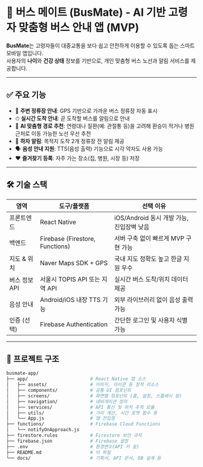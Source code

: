 # 🚌 버스 메이트 (BusMate) - AI 기반 고령자 맞춤형 버스 안내 앱 (MVP)

**BusMate**는 고령자들이 대중교통을 보다 쉽고 안전하게 이용할 수 있도록 돕는 스마트 모바일 앱입니다.  
사용자의 **나이**와 **건강 상태** 정보를 기반으로, 개인 맞춤형 버스 노선과 알림 서비스를 제공합니다.

---

## ✅ 주요 기능

- 📍 **주변 정류장 안내**: GPS 기반으로 가까운 버스 정류장 자동 표시
- ⏱ **실시간 도착 안내**: 곧 도착할 버스를 알림으로 안내
- 🎯 **AI 맞춤형 경로 추천**: 연령대나 질환(예: 관절통 등)을 고려해 환승이 적거나 병원 근처로 이동 가능한 노선 우선 추천
- 🔔 **하차 알림**: 목적지 도착 2개 정류장 전 알림 제공
- 🗣 **음성 안내 지원**: TTS(음성 출력) 기능으로 시각 약자도 사용 가능
- ❤️ **즐겨찾기 등록**: 자주 가는 장소(집, 병원, 시장 등) 저장

---

## 🛠️ 기술 스택

| 영역          | 도구/플랫폼                 | 선택 이유 |
|---------------|------------------------------|-----------|
| 프론트엔드    | React Native                 | iOS/Android 동시 개발 가능, 진입장벽 낮음 |
| 백엔드        | Firebase (Firestore, Functions) | 서버 구축 없이 빠르게 MVP 구현 가능 |
| 지도 & 위치   | Naver Maps SDK + GPS         | 국내 지도 정확도 높고 한글 지원 우수 |
| 버스 정보 API | 서울시 TOPIS API 또는 지역 API | 실시간 버스 도착/위치 데이터 제공 |
| 음성 안내     | Android/iOS 내장 TTS 기능     | 외부 라이브러리 없이 음성 출력 가능 |
| 인증 (선택)   | Firebase Authentication       | 간단한 로그인 및 사용자 식별 가능 |

---

## 📁 프로젝트 구조

```bash
busmate-app/
├── app/                       # React Native 앱 소스
│   ├── assets/                # 이미지, 아이콘 등 정적 리소스
│   ├── components/            # 공통 UI 컴포넌트
│   ├── screens/               # 화면별 컴포넌트 (홈, 설정, 스플래시 등)
│   ├── navigation/            # 네비게이션 정의
│   ├── services/              # API 통신 및 위치 추적 모듈
│   ├── utils/                 # 거리 계산, 시간 포맷 함수 등
│   └── App.js                 # 앱 진입점
├── functions/                 # Firebase Cloud Functions
│   └── notifyOnApproach.js
├── firestore.rules            # Firestore 보안 규칙
├── firebase.json              # Firebase 설정
├── .env                       # 환경변수(API 키 등)
├── README.md                  # 이 파일
└── docs/                      # 기획서, API 문서, DB 설계 등
